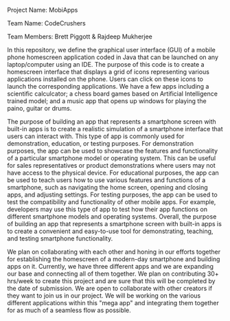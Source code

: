 Project Name: MobiApps

Team Name: CodeCrushers

Team Members: Brett Piggott & Rajdeep Mukherjee

In this repository, we define the graphical user interface (GUI) of a mobile phone homescreen application coded in Java that can be launched on any laptop/computer using an IDE. The purpose of this code is to create a homescreen interface that displays a grid of icons representing various applications installed on the phone. Users can click on these icons to launch the corresponding applications. We have a few apps including a scientific calculcator; a chess board games based on Artificial Intelligence trained model; and a music app that opens up windows for playing the paino, guitar or drums.

The purpose of building an app that represents a smartphone screen with built-in apps is to create a realistic simulation of a smartphone interface that users can interact with. This type of app is commonly used for demonstration, education, or testing purposes. For demonstration purposes, the app can be used to showcase the features and functionality of a particular smartphone model or operating system. This can be useful for sales representatives or product demonstrations where users may not have access to the physical device. For educational purposes, the app can be used to teach users how to use various features and functions of a smartphone, such as navigating the home screen, opening and closing apps, and adjusting settings. For testing purposes, the app can be used to test the compatibility and functionality of other mobile apps. For example, developers may use this type of app to test how their app functions on different smartphone models and operating systems. Overall, the purpose of building an app that represents a smartphone screen with built-in apps is to create a convenient and easy-to-use tool for demonstrating, teaching, and testing smartphone functionality.

We plan on collaborating with each other and honing in our efforts together for establishing the homescreen of a modern-day smartphone and building apps on it. Currently, we have three different apps and we are expanding our base and connecting all of them together. We plan on contributing 30+ hrs/week to create this project and are sure that this will be completed by the date of submission. We are open to collaborate with other creators if they want to join us in our project. We will be working on the various different applications within this "mega app" and integrating them together for as much of a seamless flow as possible.

